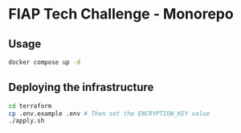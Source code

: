 # FIAP Tech Challenge - Monorepo

## Usage

```bash
docker compose up -d
```

## Deploying the infrastructure

```bash
cd terraform
cp .env.example .env # Then set the ENCRYPTION_KEY value
./apply.sh
```
